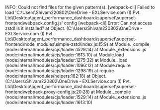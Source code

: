 INFO: Could not find files for the given pattern(s).
[webpack-cli] Failed to load 'C:\Users\Shivam220802\OneDrive - EXLService.com (I) Pvt. Ltd\Desktop\agent_performance_dashboard\superset\superset-frontend\webpack.config.js' config
[webpack-cli] Error: Can not access zstd! Is it installed?
    at Object.<anonymous> (C:\Users\Shivam220802\OneDrive - EXLService.com (I) Pvt. Ltd\Desktop\agent_performance_dashboard\superset\superset-frontend\node_modules\simple-zstd\index.js:15:9)
    at Module._compile (node:internal/modules/cjs/loader:1529:14)
    at Module._extensions..js (node:internal/modules/cjs/loader:1613:10)
    at Module.load (node:internal/modules/cjs/loader:1275:32)
    at Module._load (node:internal/modules/cjs/loader:1096:12)
    at Module.require (node:internal/modules/cjs/loader:1298:19)
    at require (node:internal/modules/helpers:182:18)
    at Object.<anonymous> (C:\Users\Shivam220802\OneDrive - EXLService.com (I) Pvt. Ltd\Desktop\agent_performance_dashboard\superset\superset-frontend\webpack.proxy-config.js:20:28)
    at Module._compile (node:internal/modules/cjs/loader:1529:14)
    at Module._extensions..js (node:internal/modules/cjs/loader:1613:10)
